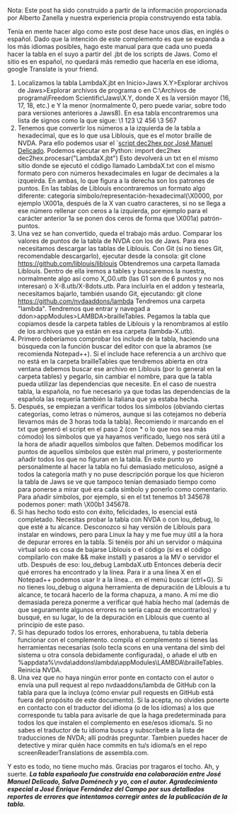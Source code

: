 <!-- 
.. title: Proceso de construcción de una tabla braille para el complemento
.. slug: proceso-de-construccion-de-una-tabla-braille-para-el-complemento
.. date: 2017-05-25 09:12:09 UTC+02:00
.. tags: 
.. category: 
.. link: 
.. description: 
.. type: text
.. author: Iván Novegil
-->

Nota: Este post ha sido construido a partir de la información proporcionada por Alberto Zanella y nuestra experiencia propia construyendo esta tabla.

Tenía en mente hacer algo como este post dese hace unos días, en inglés o español. Dado que la intención de este complemento es que se expanda a los más idiomas posibles, hago este manual para que cada uno pueda hacer la tabla en el suyo a partir del .jbt de los scripts de Jaws. Como el sitio es en español, no quedará más remedio que hacerla en ese idioma, google Translate is your friend.

1. Localizamos la tabla LambdaX.jbt en Inicio>Jaws X.Y>Explorar archivos de Jaws>Explorar archivos de programa o en C:\Archivos de programa\Freedom Scientific\Jaws\X.Y, donde X es la versión mayor (16, 17, 18, etc.) e Y la menor (normalmente 0, pero puede variar, sobre todo para versiones anteriores a Jaws8). En esa tabla encontraremos una lista de signos como la que sigue:
	\1 123
	\2 456
	\3 567
2. Tenemos que convertir los números a la izquierda de la tabla a hexadecimal, que es lo que usa Liblouis, que es el motor braille de NVDA. Para ello podemos usar el `[script dec2hex por José Manuel Delicado](/linked_files/dec2hex.py). Podemos ejecutar en Python:
		import dec2hex
		dec2hex.procesar("LambdaX.jbt")
	Esto devolverá un txt en el mismo sitio donde se ejecutó el código llamado LambdaX.txt con el mismo formato pero con números hexadecimales en lugar de decimales a la izqueirda. En ambas, lo que figura a la derecha son los patrones de puntos. En las tablas de Liblouis encontraremos un formato algo diferente: categoría símbolo/representación-hexadecimal(\X0000, por ejemplo \X001a, después de la X van cuatro caracteres, si no se llega a ese número rellenar con ceros a la izquierda, por ejemplo para el carácter anterior 1a se ponen dos ceros de forma que \X001a) patrón-puntos.
3. Una vez se han convertido, queda el trabajo más arduo. Comparar los valores de puntos de la tabla de NVDA con los de Jaws. Para eso necesitamos descargar las tablas de Liblouis. Con Git (si no tienes Git, recomendable descargarlo), ejecutar desde la consola:
		git clone https://github.com/liblouis/liblouis
	Obtendremos una carpeta llamada Liblouis. Dentro de ella iremos a tables y buscaremos la nuestra, normalmente algo así como X_G0.utb (las G1 son de 6 puntos y no nos interesan) o X-8.utb/X-8dots.utb. Para incluirla en el addon y testearla, necesitamos bajarlo, también usando Git, ejecutando:
		git clone https://github.com/nvdaaddons/lambda
	Tendremos una carpeta "lambda". Tendremos que entrar y navegad a ddon>appModules>LAMBDA>brailleTables. Pegamos la tabla que copiamos desde la carpeta tables de Liblouis y la renombramos al estilo de los archivos que ya están en esa carpeta (lambda-X.utb).
4. Primero deberíamos comprobar los include de la tabla, haciendo una búsqueda con la función buscar del editor con que la abramos (se recomienda Notepad++). Si el include hace referencia a un archivo que no está en la carpeta brailleTables que tendremos abierta en otra ventana debemos buscar ese archivo en Liblouis (por lo general en la carpeta tables) y pegarlo, sin cambiar el nombre, para que la tabla pueda utilizar las dependencias que necesite. En el caso de nuestra tabla, la española, no fue necesario ya que todas las dependencias de la española las requería también la italiana que ya estaba hecha.
5. Después, se empiezan a verificar todos los símbolos (obviando ciertas categorías, como letras o números, aunque si las cotejamos no debería llevarnos más de 3 horas toda la tabla). Recomiendo ir marcando en el txt que generó el script en el paso 2 (con * o lo que nos sea más cómodo) los símbolos que ya hayamos verificado, luego nos será útil a la hora de añadir aquellos símbolos que falten. Debemos modificar los puntos de aquellos símbolos que estén mal primero, y posteriormente añadir todos los que no figuran en la tabla. En este punto yo personalmente al hacer la tabla no fui demasiado meticuloso, asigné a todos la categoría math y no puse descripción porque los que hicieron la tabla de Jaws se ve que tampoco tenían demasiado tiempo como para ponerse a mirar qué era cada símbolo y ponerlo como comentario. Para añadir símbolos, por ejemplo, si en el txt tenemos b1 345678 podemos poner: math \X00b1 345678.
6. Si has hecho todo esto con éxito, felicidades, lo esencial está completado. Necesitas probar la tabla con NVDA o con lou_debug, lo que esté a tu alcance. Desconozco si hay versión de Liblouis para instalar en windows, pero para Linux la hay y me fue muy útil a la hora de depurar errores en la tabla. Si tenéis por ahí un servidor o máquina virtual solo es cosa de bajarse Liblouis o el código (si es el código compilarlo con make && make install) y pasaros a la MV o servidor el utb. Después de eso:
		lou_debug LambdaX.utb
	Entonces debería decir qué errores ha encontrado y la línea. Para ir a una línea X en el Notepad++ podemos usar Ir a la línea... en el menú buscar (ctrl+G). Si no tienes lou_debug o alguna herramienta de depuración de Liblouis a tu alcance, te tocará hacerlo de la forma chapuza, a mano. A mí me dio demasiada pereza ponerme a verificar qué había hecho mal (además de que seguramente algunos errores no sería capaz de encontrarlos) y busqué, en su lugar, lo de la depuración en Liblouis que cuento al principio de este paso. <!-- ToDo: Mirar si hay debugging para windows y especificarlo.-->
7. Si has depurado todos los errores, enhorabuena, tu tabla debería funcionar con el complemento. compila el complemento si tienes las herramientas necesarias (solo tecla scons en una ventana del símb del sistema u otra consola debidamente configurada), o añade el utb en %appdata%\nvda\addons\lambda\appModules\LAMBDA\brailleTables. Reinicia NVDA.
8. Una vez que no haya ningún error ponte en contacto con el autor o envía una pull request al repo nvdaaddons/lambda de GitHub con la tabla  para que la incluya (cómo enviar pull requests en GitHub está fuera del propósito de este documento). Si la acepta, no olvides ponerte en contacto con el traductor del idioma (o de los idiomas) a los que corresponde tu tabla para avisarle de que la haga predeterminada para todos los que instalen el complemento en ese/esos idioma/s. Si no sabes el traductor de tu idioma busca y subscríbete a la lista de traducciones de NVDA; allí podrás preguntar. Tambien puedes hacer de detective y mirar quién hace commits en tu/s idioma/s en el repo screenReaderTranslations de assembla.com.

Y esto es todo, no tiene mucho más. Gracias por tragaros el tocho. Ah, y suerte.
***La tabla españoala fue construída ena colaboración entre José Manuel Delicado, Salva Doménech y yo, con el autor. Agradecimiento especial a José Enrique Fernández del Campo por sus detallados reportes de errores que intentamos corregir antes de la publicación de la tabla.***